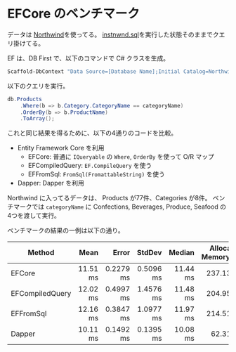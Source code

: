 # EFCore のベンチマーク

データは [Northwind](https://github.com/Microsoft/sql-server-samples/tree/master/samples/databases/northwind-pubs)を使ってる。
[instnwnd.sql](https://github.com/Microsoft/sql-server-samples/tree/master/samples/databases/northwind-pubs)を実行した状態そのままでクエリ掛けてる。

EF は、DB First で、以下のコマンドで C# クラスを生成。

```PowerShell
Scaffold-DbContext "Data Source=[Database Name];Initial Catalog=Northwind;Integrated Security=True;Connect Timeout=60;Encrypt=False;TrustServerCertificate=False;ApplicationIntent=ReadWrite;MultiSubnetFailover=False" Microsoft.EntityFrameworkCore.SqlServer -OutputDir Models
```

以下のクエリを実行。

```cs
db.Products
    .Where(b => b.Category.CategoryName == categoryName)
    .OrderBy(b => b.ProductName)
    .ToArray();
```

これと同じ結果を得るために、以下の4通りのコードを比較。

- Entity Framework Core を利用
  - EFCore: 普通に `IQueryable` の `Where`, `OrderBy` を使って O/R マップ
  - EFCompiledQuery: `EF.CompileQuery` を使う
  - EFFromSql: `FromSql(FromattableString)` を使う
- Dapper: Dapper を利用

Northwind に入ってるデータは、
Products が77件、Categories が8件。
ベンチマークでは `categoryName` に Confections, Beverages, Produce, Seafood の4つを渡して実行。

ベンチマークの結果の一例は以下の通り。

|           Method |     Mean |     Error |    StdDev |   Median | Allocated Memory/Op |
| ---------------- |---------:|----------:|----------:|---------:|--------------------:|
|           EFCore | 11.51 ms | 0.2279 ms | 0.5096 ms | 11.44 ms |           237.13 KB |
|  EFCompiledQuery | 12.02 ms | 0.4997 ms | 1.4576 ms | 11.48 ms |           204.95 KB |
|        EFFromSql | 12.16 ms | 0.3847 ms | 1.0977 ms | 11.97 ms |           214.51 KB |
|           Dapper | 10.11 ms | 0.1492 ms | 0.1395 ms | 10.08 ms |            62.31 KB |
